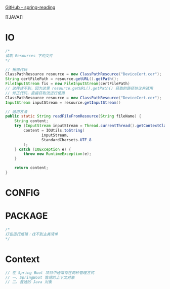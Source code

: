 [GitHub - spring-reading](https://github.com/xuchengsheng/spring-reading?tab=readme-ov-file)

[[JAVA]]

# IO

```java
/*
读取 Resources 下的文件
*/

// 报错代码
ClassPathResource resource = new ClassPathResource("DeviceCert.cer");
String certFilePath = resource.getURL().getPath();
FileInputStream fis = new FileInputStream(certFilePath)
// 这样读不到，因为这里 resource.getURL().getPath() 获取的路径协议非通用
// 修正代码，直接获取流进行使用
ClassPathResource resource = new ClassPathResource("DeviceCert.cer");
InputStream inputStream = resource.getInputStream()

// 通用方法
public static String readFileFromResource(String fileName) {
	String content;
	try (InputStream inputStream = Thread.currentThread().getContextClassLoader().getResourceAsStream(fileName)) {
		content = IOUtils.toString(
				inputStream,
				StandardCharsets.UTF_8
		);
	} catch (IOException e) {
		throw new RuntimeException(e);
	}

	return content;
}
```

# CONFIG

# PACKAGE

```java
/*
打包运行报错：找不到主类清单
*/


```

# Context

```java
// 在 Spring Boot 项目中通常存在两种管理方式
// 一、SpringBoot 管理的上下文对象
// 二、普通的 Java 对象


```